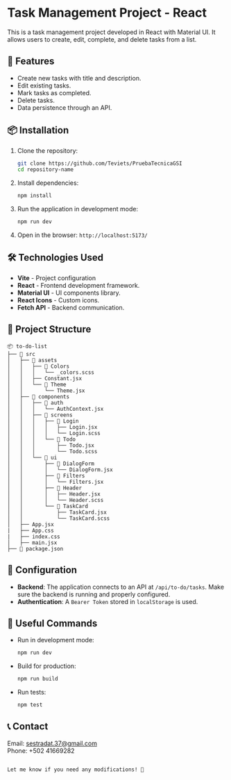 # Task Management Project - React

This is a task management project developed in React with Material UI. It allows users to create, edit, complete, and delete tasks from a list.

## 🚀 Features
- Create new tasks with title and description.
- Edit existing tasks.
- Mark tasks as completed.
- Delete tasks.
- Data persistence through an API.

## 📦 Installation

1. Clone the repository:
   ```sh
   git clone https://github.com/Teviets/PruebaTecnicaGSI
   cd repository-name
   ```
2. Install dependencies:
   ```sh
   npm install
   ```
3. Run the application in development mode:
   ```sh
   npm run dev
   ```
4. Open in the browser: `http://localhost:5173/`

## 🛠️ Technologies Used
- **Vite** - Project configuration
- **React** - Frontend development framework.
- **Material UI** - UI components library.
- **React Icons** - Custom icons.
- **Fetch API** - Backend communication.

## 📂 Project Structure
```
📦 to-do-list
├── 📂 src
│   ├── 📂 assets
│   │   ├── 📂 Colors
│   │   │   └── _colors.scss
│   │   ├── Constant.jsx
│   │   └── 📂 Theme
│   │       └── Theme.jsx
│   ├── 📂 components
│   │   ├── 📂 auth
│   │   │   └── AuthContext.jsx
│   │   ├── 📂 screens
│   │   │   ├── 📂 Login
│   │   │   │   ├── Login.jsx
│   │   │   │   └── Login.scss
│   │   │   └── 📂 Todo
│   │   │       ├── Todo.jsx
│   │   │       └── Todo.scss
│   │   └── 📂 ui
│   │       ├── 📂 DialogForm
│   │       │   └── DialogForm.jsx
│   │       ├── 📂 Filters
│   │       │   └── Filters.jsx
│   │       ├── 📂 Header
│   │       │   ├── Header.jsx
│   │       │   └── Header.scss
│   │       └── 📂 TaskCard
│   │           ├── TaskCard.jsx
│   │           └── TaskCard.scss
│   ├── App.jsx
|   ├── App.css
|   ├── index.css
│   ├── main.jsx
├── 📄 package.json
```

## 🔧 Configuration
- **Backend**: The application connects to an API at `/api/to-do/tasks`. Make sure the backend is running and properly configured.
- **Authentication**: A `Bearer Token` stored in `localStorage` is used.

## 📌 Useful Commands
- Run in development mode:
  ```sh
  npm run dev
  ```
- Build for production:
  ```sh
  npm run build
  ```
- Run tests:
  ```sh
  npm test
  ```

## 📞 Contact

Email: sestradat.37@gmail.com  
Phone: +502 41669282
```

Let me know if you need any modifications! 🚀